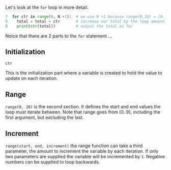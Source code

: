 Let's look at the `for` loop in more detail.

```python
7  for ctr in range(0, N +1):  # we use N +1 because range(0,10) = [0..9]
8    total = total + ctr       # increase our total by the loop amount
9    print(str(total))         # output the total as far
```

Notce that there are 2 parts to the `for` statement ...

## Initialization
`ctr` 

This is the initialization part where a variable is created to hold the value to update on each iteration.

## Range
`range(0, 10)` is the second section. It defines the start and end values the loop must iterate between. Note that range goes from [0..9], including the first argument, but excluding the last.

## Increment
`range(start, end, increment)` the range function can take a third parameter, the amount to increment the variable by each iteration. If only two parameters are supplied the variable will be incremented by `1`. Negative numbers can be supplied to loop backwards.

